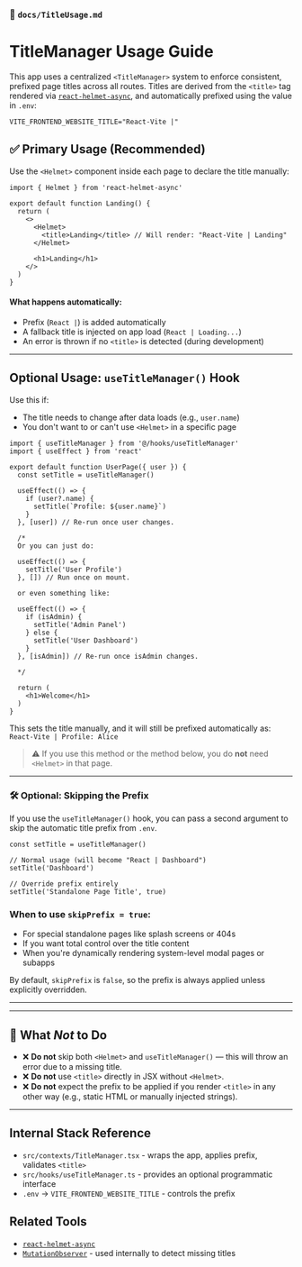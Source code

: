 ### 📄 `docs/TitleUsage.md`

# TitleManager Usage Guide

This app uses a centralized `<TitleManager>` system to enforce consistent, prefixed page titles across all routes. Titles are derived from the `<title>` tag rendered via [`react-helmet-async`](https://github.com/staylor/react-helmet-async), and automatically prefixed using the value in `.env`:

```
VITE_FRONTEND_WEBSITE_TITLE="React-Vite |"
```

## ✅ Primary Usage (Recommended)

Use the `<Helmet>` component inside each page to declare the title manually:

```tsx
import { Helmet } from 'react-helmet-async'

export default function Landing() {
  return (
    <>
      <Helmet>
        <title>Landing</title> // Will render: "React-Vite | Landing"
      </Helmet>

      <h1>Landing</h1>
    </>
  )
}
```

#### What happens automatically:
- Prefix (`React |`) is added automatically
- A fallback title is injected on app load (`React | Loading...`)
- An error is thrown if no `<title>` is detected (during development)

---

## Optional Usage: `useTitleManager()` Hook

Use this if:
- The title needs to change after data loads (e.g., `user.name`)
- You don't want to or can't use `<Helmet>` in a specific page

```tsx
import { useTitleManager } from '@/hooks/useTitleManager'
import { useEffect } from 'react'

export default function UserPage({ user }) {
  const setTitle = useTitleManager()

  useEffect(() => {
    if (user?.name) {
      setTitle(`Profile: ${user.name}`)
    }
  }, [user]) // Re-run once user changes.

  /*
  Or you can just do:

  useEffect(() => {
    setTitle('User Profile')
  }, []) // Run once on mount.

  or even something like:

  useEffect(() => {
    if (isAdmin) {
      setTitle('Admin Panel')
    } else {
      setTitle('User Dashboard')
    }
  }, [isAdmin]) // Re-run once isAdmin changes.

  */

  return (
    <h1>Welcome</h1>
  )
}
```

This sets the title manually, and it will still be prefixed automatically as:
`React-Vite | Profile: Alice`

> ⚠️ If you use this method or the method below, you do **not** need `<Helmet>` in that page.

---

### 🛠 Optional: Skipping the Prefix

If you use the `useTitleManager()` hook, you can pass a second argument to skip the automatic title prefix from `.env`.

```tsx
const setTitle = useTitleManager()

// Normal usage (will become "React | Dashboard")
setTitle('Dashboard')

// Override prefix entirely
setTitle('Standalone Page Title', true)
```

### When to use `skipPrefix = true`:
- For special standalone pages like splash screens or 404s
- If you want total control over the title content
- When you're dynamically rendering system-level modal pages or subapps

By default, `skipPrefix` is `false`, so the prefix is always applied unless explicitly overridden.

---



---

## 🔴 What *Not* to Do

- ❌ **Do not** skip both `<Helmet>` and `useTitleManager()` — this will throw an error due to a missing title.
- ❌ **Do not** use `<title>` directly in JSX without `<Helmet>`.
- ❌ **Do not** expect the prefix to be applied if you render `<title>` in any other way (e.g., static HTML or manually injected strings).

---

## Internal Stack Reference

* `src/contexts/TitleManager.tsx` - wraps the app, applies prefix, validates `<title>`
* `src/hooks/useTitleManager.ts` - provides an optional programmatic interface
* `.env` → `VITE_FRONTEND_WEBSITE_TITLE` - controls the prefix


## Related Tools

* [`react-helmet-async`](https://github.com/staylor/react-helmet-async)
* [`MutationObserver`](https://developer.mozilla.org/en-US/docs/Web/API/MutationObserver) - used internally to detect missing titles

